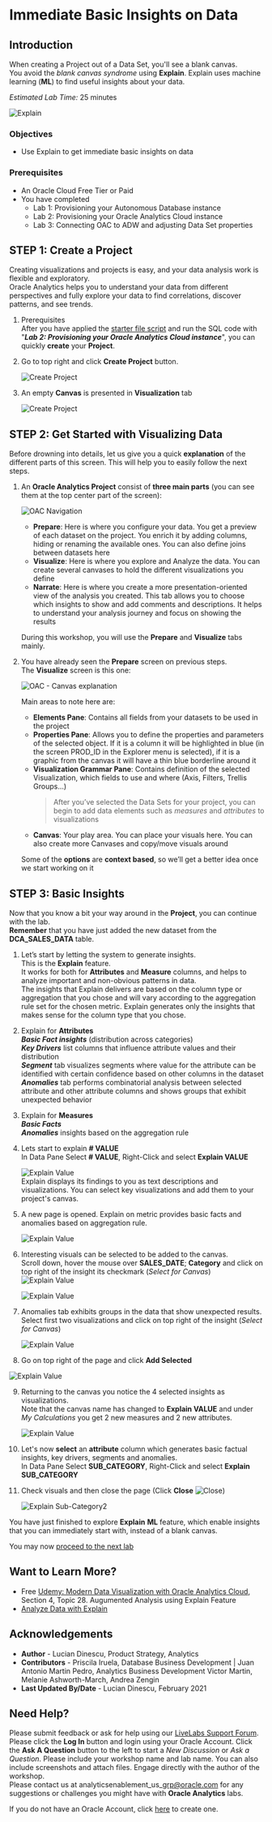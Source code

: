 # Immediate Basic Insights on Data

## Introduction

When creating a Project out of a Data Set, you'll see a blank canvas.  
You avoid the _blank canvas syndrome_  using **Explain**. Explain uses machine learning (**ML**) to find useful insights about your data. 

_Estimated Lab Time:_ 25 minutes

![Explain](./images/explain0.png)

### Objectives

- Use Explain to get immediate basic insights on data

### Prerequisites  

* An Oracle Cloud Free Tier or Paid
* You have completed  
    * Lab 1: Provisioning your Autonomous Database instance
    * Lab 2: Provisioning your Oracle Analytics Cloud instance
    * Lab 3: Connecting OAC to ADW and adjusting Data Set properties

## **STEP 1**: Create a Project  
Creating visualizations and projects is easy, and your data analysis work is flexible and exploratory.  
Oracle Analytics helps you to understand your data from different perspectives and fully explore your data to find correlations, discover patterns, and see trends.

1.  Prerequisites  
After you have applied the [starter file script](files/starter-file.sql) and run the SQL code with "**_Lab 2: Provisioning your Oracle Analytics Cloud instance_**", you can quickly **create** your **Project**.  

2.  Go to top right and click **Create Project** button.

    ![Create Project](../immediate-insights/images/createproject.png)

3.  An empty **Canvas** is presented in **Visualization** tab  

    ![Create Project](../immediate-insights/images/blankcanvas.png)    

## **STEP 2**: Get Started with Visualizing Data  
Before drowning into details, let us give you a quick **explanation** of the different parts of this screen. This will help you to easily follow the next steps.

1. An **Oracle Analytics Project** consist of **three main parts** (you can see them at the top center part of the screen):

   ![OAC Navigation](./images/lab300_23b.png)  
     - **Prepare**: Here is where you configure your data. You get a preview of each dataset on the project. You enrich it by adding columns, hiding or renaming the available ones. You can also define joins between datasets here  
     - **Visualize**: Here is where you explore and Analyze the data. You can create several canvases to hold the different visualizations you define  
     - **Narrate**: Here is where you create a more presentation-oriented view of the analysis you created. This tab allows you to choose which insights to show and add comments and descriptions. It helps to understand your analysis journey and focus on showing the results

    During this workshop, you will use the **Prepare** and **Visualize** tabs mainly.

2. You have already seen the **Prepare** screen on previous steps.  
The **Visualize** screen is this one:

   ![OAC - Canvas explanation](./images/lab300_24a.png)

    Main areas to note here are:  
    - **Elements Pane**: Contains all fields from your datasets to be used in the project  
    - **Properties Pane**: Allows you to define the properties and parameters of the selected object. If it is a column it will be highlighted in blue (in the screen PROD_ID in the Explorer menu is selected), if it is a graphic from the canvas it will have a thin blue borderline around it  
    - **Visualization Grammar Pane**: Contains definition of the selected Visualization, which fields to use and where (Axis, Filters, Trellis Groups...)
      > After you’ve selected the Data Sets for your project, you can begin to add data elements such as _measures_ and _attributes_ to visualizations
    - **Canvas**: Your play area. You can place your visuals here. You can also create more Canvases and copy/move visuals around

    Some of the **options** are **context based**, so we’ll get a better idea once we start working on it

## **STEP 3**: Basic Insights

Now that you know a bit your way around in the **Project**, you can continue with the lab.  
**Remember** that you have just added the new dataset from the **DCA\_SALES\_DATA** table.  

1. Let’s start by letting the system to generate insights.  
This is the **Explain** feature.  
    It works for both for **Attributes** and **Measure** columns, and helps to analyze important and non-obvious patterns in data.  
    The insights that Explain delivers are based on the column type or aggregation that you chose and will vary according to the aggregation rule set for the chosen metric. Explain generates only the insights that makes sense for the column type that you chose.

2. Explain for **Attributes**  
    **_Basic Fact insights_** (distribution across categories)  
    **_Key Drivers_** list columns that influence attribute values and their distribution  
    **_Segment_** tab visualizes segments where value for the attribute can be identified with certain confidence based on other columns in the dataset  
    **_Anomalies_** tab performs combinatorial analysis between selected attribute and other attribute columns and shows groups that exhibit unexpected behavior

3. Explain for **Measures**  
    **_Basic Facts_**  
    **_Anomalies_** insights based on the aggregation rule

4. Lets start to explain **# VALUE**  
In Data Pane Select **# VALUE**, Right-Click and select **Explain VALUE**

    ![Explain Value](./images/explainvalue.png)  
    Explain displays its findings to you as text descriptions and visualizations. You can select key visualizations and add them to your project's canvas.

5. A new page is opened. Explain on metric provides basic facts and anomalies based on aggregation rule.

   ![Explain Value](./images/explainvalue2.png)  

6. Interesting visuals can be selected to be added to the canvas.  
Scroll down, hover the mouse over **SALES\_DATE**; **Category** and click on top right of the insight its checkmark (_Select for Canvas_) ![Explain Value](./images/explainvalueselectforcanvas3.png) 

   ![Explain Value](./images/explainvaluebasicfacts.png) 

7. Anomalies tab exhibits groups in the data that show unexpected results.  
Select first two visualizations and click on top right of the insight (_Select for Canvas_) 

   ![Explain Value](./images/explainvalueanomalies.png) 

8. Go on top right of the page and click **Add Selected**

  ![Explain Value](./images/explainvalueaddselected.png) 

9. Returning to the canvas you notice the 4 selected insights as visualizations.  
Note that the canvas name has changed to **Explain VALUE** and under _My Calculations_ you get 2 new measures and 2 new attributes.  

   ![Explain Value](./images/explainvaluecanvas.png) 

10. Let's now **select** an **attribute** column which generates basic factual insights, key drivers, segments and anomalies.  
In Data Pane Select **SUB\_CATEGORY**, Right-Click and select **Explain SUB\_CATEGORY**

11. Check visuals and then close the page (Click **Close** ![Close](./images/explainsubcategoryclose2.png)) 

    ![Explain Sub-Category2](./images/explainsubcategory2.png)

You have just finished to explore **Explain** **ML** feature, which enable insights that you can immediately start with, instead of a blank canvas.

You may now [proceed to the next lab](#next)

## Want to Learn More?

- Free [Udemy: Modern Data Visualization with Oracle Analytics Cloud](https://www.udemy.com/augmented-analytics/), Section 4, Topic 28. Augumented Analysis using Explain Feature
- [Analyze Data with Explain](https://docs.oracle.com/en/middleware/bi/analytics-desktop/bidvd/analyze-data-explain.html#GUID-D1C86E85-5380-4566-B1CB-DC14E0D3919E)

## **Acknowledgements**

- **Author** - Lucian Dinescu, Product Strategy, Analytics
- **Contributors** - Priscila Iruela, Database Business Development | Juan Antonio Martin Pedro, Analytics Business Development Victor Martin, Melanie Ashworth-March, Andrea Zengin
- **Last Updated By/Date** - Lucian Dinescu, February 2021

## Need Help?

Please submit feedback or ask for help using our [LiveLabs Support Forum](https://community.oracle.com/tech/developers/categories/livelabsdiscussions). Please click the **Log In** button and login using your Oracle Account. Click the **Ask A Question** button to the left to start a *New Discussion* or *Ask a Question*.  Please include your workshop name and lab name.  You can also include screenshots and attach files.  Engage directly with the author of the workshop.  
Please contact us at  analyticsenablement\_us\_grp@oracle.com for any suggestions or challenges you might have with **Oracle Analytics** labs.

If you do not have an Oracle Account, click [here](https://profile.oracle.com/myprofile/account/create-account.jspx) to create one.